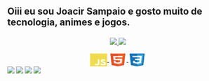## Oiii eu sou Joacir Sampaio e gosto muito de tecnologia, animes e jogos.

###
<div align="center">
  <a href="https://github.com/JoacirSCN">
  <img height="180em" src="https://github-readme-stats.vercel.app/api?username=joacirscn&show_icons=true&theme=dark&include_all_commits=true&count_private=true"/>
  <img height="180em" src="https://github-readme-stats.vercel.app/api/top-langs/?username=joacirscn&layout=compact&langs_count=7&theme=dark"/>
</div>

<div align="center"><br>
  <img align="center" alt="joacir-Js" height="30" width="40" src="https://raw.githubusercontent.com/devicons/devicon/master/icons/javascript/javascript-plain.svg">
  <img align="center" alt="joacir-HTML" height="30" width="40" src="https://raw.githubusercontent.com/devicons/devicon/master/icons/html5/html5-original.svg">
  <img align="center" alt="joacir-CSS" height="30" width="40" src="https://raw.githubusercontent.com/devicons/devicon/master/icons/css3/css3-original.svg">
</div>

  
 <div> 
  <a href="https://www.instagram.com/joacir.sampaio/" target="_blank"><img src="https://img.shields.io/badge/-Instagram-%23E4405F?style=for-the-badge&logo=instagram&logoColor=white" target="_blank"></a>
 <a href="https://discord.gg/wagxzStdcR" target="_blank"><img src="https://img.shields.io/badge/Discord-7289DA?style=for-the-badge&logo=discord&logoColor=white" target="_blank"></a> 
  <a href = "mailto:joacirprog@gmail.com"><img src="https://img.shields.io/badge/-Gmail-%23333?style=for-the-badge&logo=gmail&logoColor=white" target="_blank"></a>
  <a href="https://www.linkedin.com/in/joacir-sampaio-coelho-neto/" target="_blank"><img src="https://img.shields.io/badge/-LinkedIn-%230077B5?style=for-the-badge&logo=linkedin&logoColor=white" target="_blank"></a> 
 
</div>
